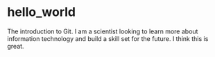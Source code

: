 # hello_world
The introduction to Git.
I am a scientist looking to learn more about information technology and build a skill set for the future.
I think this is great.

